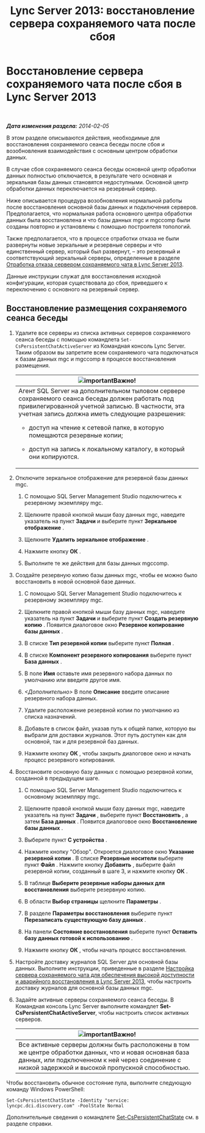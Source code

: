 ﻿---
title: 'Lync Server 2013: восстановление сервера сохраняемого чата после сбоя'
TOCTitle: Восстановление сервера сохраняемого чата после сбоя
ms:assetid: 67b91de4-6ddc-43e6-9812-5e1aa84a7980
ms:mtpsurl: https://technet.microsoft.com/ru-ru/library/JJ204970(v=OCS.15)
ms:contentKeyID: 49310022
ms.date: 05/19/2016
mtps_version: v=OCS.15
ms.translationtype: HT
---

# Восстановление сервера сохраняемого чата после сбоя в Lync Server 2013

 

_**Дата изменения раздела:** 2014-02-05_

В этом разделе описываются действия, необходимые для восстановления сохраняемого сеанса беседы после сбоя и возобновления взаимодействия с основным центром обработки данных.

В случае сбоя сохраняемого сеанса беседы основной центр обработки данных полностью отключается, в результате чего основная и зеркальная базы данных становятся недоступными. Основной центр обработки данных переключается на резервный сервер.

Ниже описывается процедура возобновления нормальной работы после восстановления основной базы данных и подключения серверов. Предполагается, что нормальная работа основного центра обработки данных была восстановлена и что базы данных mgc и mgccomp были созданы повторно и установлены с помощью построителя топологий.

Также предполагается, что в процессе отработки отказа не были развернуты новые зеркальные и резервные серверы и что единственный сервер, который был развернут, – это резервный и соответствующий зеркальный серверы, определенные в разделе [Отработка отказа сервером сохраняемого чата в Lync Server 2013](lync-server-2013-failing-over-persistent-chat-server.md).

Данные инструкции служат для восстановления исходной конфигурации, которая существовала до сбоя, приведшего к переключению с основного на резервный сервер.

## Восстановление размещения сохраняемого сеанса беседы

1.  Удалите все серверы из списка активных серверов сохраняемого сеанса беседы с помощью командлета `Set-CsPersistentChatActiveServer` из Командная консоль Lync Server. Таким образом вы запретите всем сохраняемого чата подключаться к базам данных mgc и mgccomp в процессе восстановления размещения.
    
    <table>
    <colgroup>
    <col style="width: 100%" />
    </colgroup>
    <thead>
    <tr class="header">
    <th><img src="images/JJ618369.important(OCS.15).gif" title="important" alt="important" />Важно!</th>
    </tr>
    </thead>
    <tbody>
    <tr class="odd">
    <td>Агент SQL Server на дополнительном тыловом сервере сохраняемого сеанса беседы должен работать под привилегированной учетной записью. В частности, эта учетная запись должна иметь следующие разрешения:
    <ul>
    <li><p>доступ на чтение к сетевой папке, в которую помещаются резервные копии;</p></li>
    <li><p>доступ на запись к локальному каталогу, в который они копируются.</p></li>
    </ul></td>
    </tr>
    </tbody>
    </table>


2.  Отключите зеркальное отображение для резервной базы данных mgc.
    
    1.  С помощью SQL Server Management Studio подключитесь к резервному экземпляру mgc.
    
    2.  Щелкните правой кнопкой мыши базу данных mgc, наведите указатель на пункт **Задачи** и выберите пункт **Зеркальное отображение** .
    
    3.  Щелкните **Удалить зеркальное отображение** .
    
    4.  Нажмите кнопку **ОК** .
    
    5.  Выполните те же действия для базы данных mgccomp.

3.  Создайте резервную копию базы данных mgc, чтобы ее можно было восстановить в новой основной базе данных.
    
    1.  С помощью SQL Server Management Studio подключитесь к резервному экземпляру mgc.
    
    2.  Щелкните правой кнопкой мыши базу данных mgc, наведите указатель на пункт **Задачи** и выберите пункт **Создать резервную копию** . Появится диалоговое окно **Резервное копирование базы данных** .
    
    3.  В списке **Тип резервной копии** выберите пункт **Полная** .
    
    4.  В списке **Компонент резервного копирования** выберите пункт **База данных** .
    
    5.  В поле **Имя** оставьте имя резервного набора данных по умолчанию или введите другое имя.
    
    6.  *\<Дополнительно\>* В поле **Описание** введите описание резервного набора данных.
    
    7.  Удалите расположение резервной копии по умолчанию из списка назначений.
    
    8.  Добавьте в список файл, указав путь к общей папке, которую вы выбрали для доставки журналов. Этот путь доступен как для основной, так и для резервной баз данных.
    
    9.  Нажмите кнопку **ОК** , чтобы закрыть диалоговое окно и начать процесс резервного копирования.

4.  Восстановите основную базу данных с помощью резервной копии, созданной в предыдущем шаге.
    
    1.  С помощью SQL Server Management Studio подключитесь к основному экземпляру mgc.
    
    2.  Щелкните правой кнопкой мыши базу данных mgc, наведите указатель на пункт **Задачи** , выберите пункт **Восстановить** , а затем **База данных** . Появится диалоговое окно **Восстановление базы данных** .
    
    3.  Выберите пункт **С устройства** .
    
    4.  Нажмите кнопку "Обзор". Откроется диалоговое окно **Указание резервной копии** . В списке **Резервные носители** выберите пункт **Файл** . Нажмите кнопку **Добавить** , выберите файл резервной копии, созданный в шаге 3, и нажмите кнопку **ОК** .
    
    5.  В таблице **Выберите резервные наборы данных для восстановления** выберите резервную копию.
    
    6.  В области **Выбор страницы** щелкните **Параметры** .
    
    7.  В разделе **Параметры восстановления** выберите пункт **Перезаписать существующую базу данных** .
    
    8.  На панели **Состояние восстановления** выберите пункт **Оставить базу данных готовой к использованию** .
    
    9.  Нажмите кнопку **ОК** , чтобы начать процесс восстановления.

5.  Настройте доставку журналов SQL Server для основной базы данных. Выполните инструкции, приведенные в разделе [Настройка сервера сохраняемого чата для обеспечения высокой доступности и аварийного восстановления в Lync Server 2013](lync-server-2013-configuring-persistent-chat-server-for-high-availability-and-disaster-recovery.md), чтобы настроить доставку журналов для основной базы данных mgc.

6.  Задайте активные серверы сохраняемого сеанса беседы. В Командная консоль Lync Server выполните командлет **Set-CsPersistentChatActiveServer**, чтобы настроить список активных серверов.
    
    <table>
    <thead>
    <tr class="header">
    <th><img src="images/JJ618369.important(OCS.15).gif" title="important" alt="important" />Важно!</th>
    </tr>
    </thead>
    <tbody>
    <tr class="odd">
    <td>Все активные серверы должны быть расположены в том же центре обработки данных, что и новая основная база данных, или подключенном к ней через соединение с низкой задержкой и высокой пропускной способностью.</td>
    </tr>
    </tbody>
    </table>


Чтобы восстановить обычное состояние пула, выполните следующую команду Windows PowerShell:

    Set-CsPersistentChatState -Identity "service: lyncpc.dci.discovery.com" -PoolState Normal

Дополнительные сведения о командлете [Set-CsPersistentChatState](https://docs.microsoft.com/en-us/powershell/module/skype/Set-CsPersistentChatState) см. в разделе справки.

